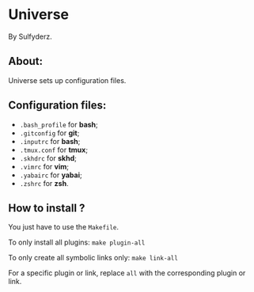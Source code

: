 # Universe
By Sulfyderz.

## About:
Universe sets up configuration files.

## Configuration files:
- `.bash_profile` for **bash**;
- `.gitconfig` for **git**;
- `.inputrc` for **bash**;
- `.tmux.conf` for **tmux**;
- `.skhdrc` for **skhd**;
- `.vimrc` for **vim**;
- `.yabairc` for **yabai**;
- `.zshrc` for **zsh**.

## How to install ?
You just have to use the `Makefile`.

To only install all plugins:
`make plugin-all`

To only create all symbolic links only:
`make link-all`

For a specific plugin or link, replace `all` with the corresponding plugin or link.
